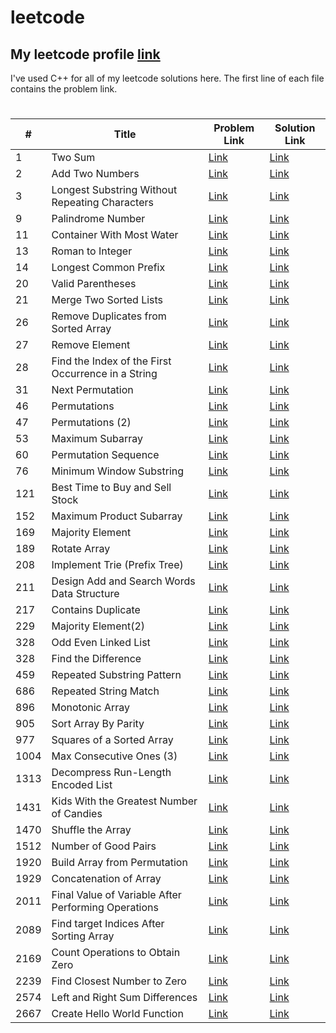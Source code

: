 # leetcode

## My leetcode profile <a href="https://leetcode.com/Fahad006">**link**</a>

I've used C++ for all of my leetcode solutions here. The first line of each file contains the problem link.

#

| #    | Title                                               | Problem Link                                                                                          | Solution Link                                                              |
| ---- | --------------------------------------------------- | ----------------------------------------------------------------------------------------------------- | -------------------------------------------------------------------------- |
| 1    | Two Sum                                             | <a href="https://leetcode.com/problems/two-sum/">Link</a>                                             | <a href="https://github.com/FH-Fahad/leetcode/blob/main/1.cpp">Link</a>    |
| 2    | Add Two Numbers                                     | <a href="https://leetcode.com/problems/add-two-numbers/">Link</a>                                     | <a href="https://github.com/FH-Fahad/leetcode/blob/main/2.cpp">Link</a>    |
| 3    | Longest Substring Without Repeating Characters      | <a href="https://leetcode.com/problems/longest-substring-without-repeating-characters/">Link</a>      | <a href="https://github.com/FH-Fahad/leetcode/blob/main/3.cpp">Link</a>    |
| 9    | Palindrome Number                                   | <a href="https://leetcode.com/problems/palindrome-number/">Link</a>                                   | <a href="https://github.com/FH-Fahad/leetcode/blob/main/9.cpp">Link</a>    |
| 11   | Container With Most Water                           | <a href="https://leetcode.com/problems/container-with-most-water/">Link</a>                           | <a href="https://github.com/FH-Fahad/leetcode/blob/main/11.cpp">Link</a>   |
| 13   | Roman to Integer                                    | <a href="https://leetcode.com/problems/roman-to-integer/">Link</a>                                    | <a href="https://github.com/FH-Fahad/leetcode/blob/main/13.cpp">Link</a>   |
| 14   | Longest Common Prefix                               | <a href="https://leetcode.com/problems/longest-common-prefix/">Link</a>                               | <a href="https://github.com/FH-Fahad/leetcode/blob/main/14.cpp">Link</a>   |
| 20   | Valid Parentheses                                   | <a href="https://leetcode.com/problems/valid-parentheses/">Link</a>                                   | <a href="https://github.com/FH-Fahad/leetcode/blob/main/20.cpp">Link</a>   |
| 21   | Merge Two Sorted Lists                              | <a href="https://leetcode.com/problems/merge-two-sorted-lists/">Link</a>                              | <a href="https://github.com/FH-Fahad/leetcode/blob/main/21.cpp">Link</a>   |
| 26   | Remove Duplicates from Sorted Array                 | <a href="https://leetcode.com/problems/remove-duplicates-from-sorted-array/">Link</a>                 | <a href="https://github.com/FH-Fahad/leetcode/blob/main/26.cpp">Link</a>   |
| 27   | Remove Element                                      | <a href="https://leetcode.com/problems/remove-element/">Link</a>                                      | <a href="https://github.com/FH-Fahad/leetcode/blob/main/27.cpp">Link</a>   |
| 28   | Find the Index of the First Occurrence in a String  | <a href="https://leetcode.com/problems/find-the-index-of-the-first-occurrence-in-a-string/">Link</a>  | <a href="https://github.com/FH-Fahad/leetcode/blob/main/28.cpp">Link</a>   |
| 31   | Next Permutation                                    | <a href="https://leetcode.com/problems/next-permutation/">Link</a>                                    | <a href="https://github.com/FH-Fahad/leetcode/blob/main/31.cpp">Link</a>   |
| 46   | Permutations                                        | <a href="https://leetcode.com/problems/permutations/">Link</a>                                        | <a href="https://github.com/FH-Fahad/leetcode/blob/main/46.cpp">Link</a>   |
| 47   | Permutations (2)                                    | <a href="https://leetcode.com/problems/permutations-ii/">Link</a>                                     | <a href="https://github.com/FH-Fahad/leetcode/blob/main/47.cpp">Link</a>   |
| 53   | Maximum Subarray                                    | <a href="https://leetcode.com/problems/maximum-subarray/">Link</a>                                    | <a href="https://github.com/FH-Fahad/leetcode/blob/main/53.cpp">Link</a>   |
| 60   | Permutation Sequence                                | <a href="https://leetcode.com/problems/permutation-sequence/">Link</a>                                | <a href="https://github.com/FH-Fahad/leetcode/blob/main/60.cpp">Link</a>   |
| 76   | Minimum Window Substring                            | <a href="https://leetcode.com/problems/minimum-window-substring/">Link</a>                            | <a href="https://github.com/FH-Fahad/leetcode/blob/main/76.cpp">Link</a>   |
| 121  | Best Time to Buy and Sell Stock                     | <a href="https://leetcode.com/problems/best-time-to-buy-and-sell-stock/">Link</a>                     | <a href="https://github.com/FH-Fahad/leetcode/blob/main/121.cpp">Link</a>  |
| 152  | Maximum Product Subarray                            | <a href="https://leetcode.com/problems/maximum-product-subarray/">Link</a>                            | <a href="https://github.com/FH-Fahad/leetcode/blob/main/152.cpp">Link</a>  |
| 169  | Majority Element                                    | <a href="https://leetcode.com/problems/majority-element/">Link</a>                                    | <a href="https://github.com/FH-Fahad/leetcode/blob/main/169.cpp">Link</a>  |
| 189  | Rotate Array                                        | <a href="https://leetcode.com/problems/rotate-array/">Link</a>                                        | <a href="https://github.com/FH-Fahad/leetcode/blob/main/189.cpp">Link</a>  |
| 208  | Implement Trie (Prefix Tree)                        | <a href="https://leetcode.com/problems/implement-trie-prefix-tree/">Link</a>                          | <a href="https://github.com/FH-Fahad/leetcode/blob/main/208.cpp">Link</a>  |
| 211  | Design Add and Search Words Data Structure          | <a href="https://leetcode.com/problems/design-add-and-search-words-data-structure/">Link</a>          | <a href="https://github.com/FH-Fahad/leetcode/blob/main/211.cpp">Link</a>  |
| 217  | Contains Duplicate                                  | <a href="https://leetcode.com/problems/contains-duplicate/">Link</a>                                  | <a href="https://github.com/FH-Fahad/leetcode/blob/main/217.cpp">Link</a>  |
| 229  | Majority Element(2)                                 | <a href="https://leetcode.com/problems/majority-element-ii/">Link</a>                                 | <a href="https://github.com/FH-Fahad/leetcode/blob/main/229.cpp">Link</a>  |
| 328  | Odd Even Linked List                                | <a href="https://leetcode.com/problems/odd-even-linked-list/">Link</a>                                | <a href="https://github.com/FH-Fahad/leetcode/blob/main/328.cpp">Link</a>  |
| 328  | Find the Difference                                 | <a href="https://leetcode.com/problems/find-the-difference/">Link</a>                                 | <a href="https://github.com/FH-Fahad/leetcode/blob/main/389.cpp">Link</a>  |
| 459  | Repeated Substring Pattern                          | <a href="https://leetcode.com/problems/repeated-substring-pattern/">Link</a>                          | <a href="https://github.com/FH-Fahad/leetcode/blob/main/459.cpp">Link</a>  |
| 686  | Repeated String Match                               | <a href="https://leetcode.com/problems/repeated-string-match/">Link</a>                               | <a href="https://github.com/FH-Fahad/leetcode/blob/main/686.cpp">Link</a>  |
| 896  | Monotonic Array                                     | <a href="https://leetcode.com/problems/monotonic-array/">Link</a>                                     | <a href="https://github.com/FH-Fahad/leetcode/blob/main/896.cpp">Link</a>  |
| 905  | Sort Array By Parity                                | <a href="https://leetcode.com/problems/sort-array-by-parity/">Link</a>                                | <a href="https://github.com/FH-Fahad/leetcode/blob/main/905.cpp">Link</a>  |
| 977  | Squares of a Sorted Array                           | <a href="https://leetcode.com/problems/squares-of-a-sorted-array/">Link</a>                           | <a href="https://github.com/FH-Fahad/leetcode/blob/main/977.cpp">Link</a>  |
| 1004 | Max Consecutive Ones (3)                            | <a href="https://leetcode.com/problems/max-consecutive-ones-iii/">Link</a>                            | <a href="https://github.com/FH-Fahad/leetcode/blob/main/1004.cpp">Link</a> |
| 1313 | Decompress Run-Length Encoded List                  | <a href="https://leetcode.com/problems/decompress-run-length-encoded-list/">Link</a>                  | <a href="https://github.com/FH-Fahad/leetcode/blob/main/1313.cpp">Link</a> |
| 1431 | Kids With the Greatest Number of Candies            | <a href="https://leetcode.com/problems/kids-with-the-greatest-number-of-candies/">Link</a>            | <a href="https://github.com/FH-Fahad/leetcode/blob/main/1431.cpp">Link</a> |
| 1470 | Shuffle the Array                                   | <a href="https://leetcode.com/problems/shuffle-the-array/">Link</a>                                   | <a href="https://github.com/FH-Fahad/leetcode/blob/main/1470.cpp">Link</a> |
| 1512 | Number of Good Pairs                                | <a href="https://leetcode.com/problems/number-of-good-pairs/">Link</a>                                | <a href="https://github.com/FH-Fahad/leetcode/blob/main/1512.cpp">Link</a> |
| 1920 | Build Array from Permutation                        | <a href="https://leetcode.com/problems/build-array-from-permutation/">Link</a>                        | <a href="https://github.com/FH-Fahad/leetcode/blob/main/1920.cpp">Link</a> |
| 1929 | Concatenation of Array                              | <a href="https://leetcode.com/problems/concatenation-of-array/">Link</a>                              | <a href="https://github.com/FH-Fahad/leetcode/blob/main/1929.cpp">Link</a> |
| 2011 | Final Value of Variable After Performing Operations | <a href="https://leetcode.com/problems/final-value-of-variable-after-performing-operations/">Link</a> | <a href="https://github.com/FH-Fahad/leetcode/blob/main/2011.cpp">Link</a> |
| 2089 | Find target Indices After Sorting Array             | <a href="https://leetcode.com/problems/find- target-indices-after-sorting-array/">Link</a>            | <a href="https://github.com/FH-Fahad/leetcode/blob/main/2089.cpp">Link</a> |
| 2169 | Count Operations to Obtain Zero                     | <a href="https://leetcode.com/problems/count-operations-to-obtain-zero/">Link</a>                     | <a href="https://github.com/FH-Fahad/leetcode/blob/main/2169.cpp">Link</a> |
| 2239 | Find Closest Number to Zero                         | <a href="https://leetcode.com/problems/find-closest-number-to-zero/">Link</a>                         | <a href="https://github.com/FH-Fahad/leetcode/blob/main/2239.cpp">Link</a> |
| 2574 | Left and Right Sum Differences                      | <a href="https://leetcode.com/problems/left-and-right-sum-differences/">Link</a>                      | <a href="https://github.com/FH-Fahad/leetcode/blob/main/2574.cpp">Link</a> |
| 2667 | Create Hello World Function                         | <a href="https://leetcode.com/problems/create-hello-world-function/">Link</a>                         | <a href="https://github.com/FH-Fahad/leetcode/blob/main/2667.cpp">Link</a> |
